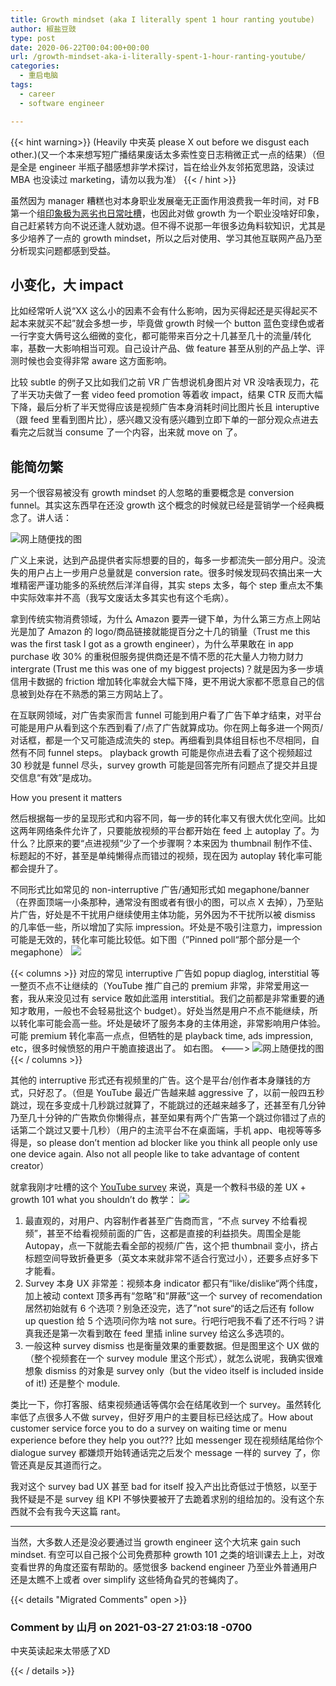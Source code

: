 ```yaml
---
title: Growth mindset (aka I literally spent 1 hour ranting youtube)
author: 椒盐豆豉
type: post
date: 2020-06-22T00:04:00+00:00
url: /growth-mindset-aka-i-literally-spent-1-hour-ranting-youtube/
categories:
  - 重启电脑
tags:
  - career
  - software engineer

---
```

{{< hint warning>}}
(Heavily 中夹英 please X out before we disgust each other.)(又一个本来想写短广播结果废话太多索性变日志稍微正式一点的结果）（但是全是 engineer 半瓶子醋感想非学术探讨，旨在给业外友邻拓宽思路，没读过 MBA 也没读过 marketing，请勿以我为准）
{{< / hint >}}

虽然因为 manager 糟糕也对本身职业发展毫无正面作用浪费我一年时间，对 FB 第一个组[印象极为恶劣也日常吐槽](https://www.douban.com/people/mfcndw/status/2461468157/)，也因此对做 growth 为一个职业没啥好印象，自己赶紧转方向不说还逢人就劝退。但不得不说那一年很多边角料软知识，尤其是多少培养了一点的 growth mindset，所以之后对使用、学习其他互联网产品乃至分析现实问题都感到受益。

## 小变化，大 impact

比如经常听人说“XX 这么小的因素不会有什么影响，因为买得起还是买得起买不起本来就买不起”就会多想一步，毕竟做 growth 时候一个 button 蓝色变绿色或者一行字变大俩号这么细微的变化，都可能带来百分之十几甚至几十的流量/转化率，基数一大影响相当可观。自己设计产品、做 feature 甚至从别的产品上学、评测时候也会变得非常 aware 这方面影响。

比较 subtle 的例子又比如我们之前 VR 广告想说机身图片对 VR 没啥表现力，花了半天功夫做了一套 video feed promotion 等着收 impact，结果 CTR 反而大幅下降，最后分析了半天觉得应该是视频广告本身消耗时间比图片长且 interuptive（跟 feed 里看到图片比），感兴趣又没有感兴趣到立即下单的一部分观众点进去看完之后就当 consume 了一个内容，出来就 move on 了。

## 能简勿繁

另一个很容易被没有 growth mindset 的人忽略的重要概念是 conversion funnel。其实这东西早在还没 growth 这个概念的时候就已经是营销学一个经典概念了。讲人话：

![网上随便找的图](https://media.douchi.space/douchi/media_attachments/files/110/456/431/702/495/533/original/645b615fd541b298.png)

广义上来说，达到产品提供者实际想要的目的，每多一步都流失一部分用户。没流失的用户占上一步用户总量就是 conversion rate。很多时候发现码农搞出来一大堆精密严谨功能多的系统然后洋洋自得，其实 steps 太多，每个 step 重点太不集中实际效率并不高（我写文废话太多其实也有这个毛病）。

拿到传统实物消费领域，为什么 Amazon 要弄一键下单，为什么第三方点上网站光是加了 Amazon 的 logo/商品链接就能提百分之十几的销量（Trust me this was the first task I got as a growth engineer），为什么苹果敢在 in app purchase 收 30% 的重税但服务提供商还是不情不愿的花大量人力物力财力 intergrate (Trust me this was one of my biggest projects)？就是因为多一步填信用卡数据的 friction 增加转化率就会大幅下降，更不用说大家都不愿意自己的信息被到处存在不熟悉的第三方网站上了。

在互联网领域，对广告卖家而言 funnel 可能到用户看了广告下单才结束，对平台可能是用户从看到这个东西到看了/点了广告就算成功。你在网上每多进一个网页/对话框，都是一个又可能造成流失的 step。再细看到具体组目标也不尽相同，自然有不同 funnel steps。 playback growth 可能是你点进去看了这个视频超过 30 秒就是 funnel 尽头，survey growth 可能是回答完所有问题点了提交并且提交信息“有效”是成功。

How you present it matters

然后根据每一步的呈现形式和内容不同，每一步的转化率又有很大优化空间。比如这两年网络条件允许了，只要能放视频的平台都开始在 feed 上 autoplay 了。为什么？比原来的要“点进视频”少了一个步骤啊？本来因为 thumbnail 制作不佳、标题起的不好，甚至是单纯懒得点而错过的视频，现在因为 autoplay 转化率可能都会提升了。

不同形式比如常见的 non-interruptive 广告/通知形式如 megaphone/banner （在界面顶端一小条那种，通常没有图或者有很小的图，可以点 X 去掉），乃至贴片广告，好处是不干扰用户继续使用主体功能，另外因为不干扰所以被 dismiss 的几率低一些，所以增加了实际 impression。坏处是不吸引注意力，impression 可能是无效的，转化率可能比较低。如下图（”Pinned poll“那个部分是一个 megaphone）
![](https://media.douchi.space/douchi/media_attachments/files/110/456/432/657/814/652/original/2942aebf8eeb07ac.png)

{{< columns >}}
对应的常见 interruptive 广告如 popup diaglog, interstitial 等一整页不点不让继续的（YouTube 推广自己的 premium 非常，非常爱用这一套，我从来没见过有 service 敢如此滥用 interstitial。我们之前都是非常重要的通知才敢用，一般也不会轻易批这个 budget）。好处当然是用户不点不能继续，所以转化率可能会高一些。坏处是破坏了服务本身的主体用途，非常影响用户体验。可能 premium 转化率高一点点，但牺牲的是 playback time, ads impression, etc，很多时候愤怒的用户干脆直接退出了。 如右图。
<--->
![网上随便找的图](https://media.douchi.space/douchi/media_attachments/files/110/456/432/860/679/745/original/591d49037269fd3b.png)
{{< / columns >}}

其他的 interruptive 形式还有视频里的广告。这个是平台/创作者本身赚钱的方式，只好忍了。（但是 YouTube 最近广告越来越 aggressive 了，以前一般四五秒跳过，现在多变成十几秒跳过就算了，不能跳过的还越来越多了，还甚至有几分钟乃至几十分钟的广告欺负你懒得点，甚至如果有两个广告第一个跳过你错过了点的话第二个跳过又要十几秒）（用户的主流平台不在桌面端，手机 app、电视等等多得是，so please don’t mention ad blocker like you think all people only use one device again. Also not all people like to take advantage of content creator）

就拿我刚才吐槽的这个 [YouTube survey](https://www.douban.com/people/mfcndw/status/3000361636/) 来说，真是一个教科书级的差 UX + growth 101 what you shouldn’t do 教学：
![](https://media.douchi.space/douchi/media_attachments/files/110/456/433/499/710/758/original/bb4523d2e3dce10a.png)

1. 最直观的，对用户、内容制作者甚至广告商而言，“不点 survey 不给看视频”，甚至不给看视频前面的广告，这都是直接的利益损失。周围全是能 Autopay，点一下就能去看全部的视频/广告，这个把 thumbnail 变小，挤占标题空间导致折叠更多（英文本来就非常不适合行宽过小），还要多点好多下才能看。
2. Survey 本身 UX 非常差：视频本身 indicator 都只有“like/dislike“两个纬度，加上被动 context 顶多再有“忽略”和“屏蔽“这一个 survey of recomendation 居然初始就有 6 个选项？别急还没完，选了”not sure“的话之后还有 follow up question 给 5 个选项问你为啥 not sure。行吧行吧我不看了还不行吗？讲真我还是第一次看到敢在 feed 里插 inline survey 给这么多选项的。
3. 一般这种 survey dismiss 也是衡量效果的重要数据。但是图里这个 UX 做的（整个视频套在一个 survey module 里这个形式），就怎么说呢，我确实很难想象 dismiss 的对象是 survey only（but the video itself is included inside of it!) 还是整个 module.

类比一下，你打客服、结束视频通话等偶尔会在结尾收到一个 survey。虽然转化率低了点很多人不做 survey，但好歹用户的主要目标已经达成了。How about customer service force you to do a survey on waiting time or menu experience before they help you out??? 比如 messenger 现在视频结尾给你个 dialogue survey 都嫌烦开始转通话完之后发个 message 一样的 survey 了，你管还真是反其道而行之。

我对这个 survey bad UX 甚至 bad for itself 投入产出比奇低过于愤怒，以至于我怀疑是不是 survey 组 KPI 不够快要被开了去跪着求别的组给加的。没有这个东西就不会有我今天这篇 rant。

---

当然，大多数人还是没必要通过当 growth engineer 这个大坑来 gain such mindset. 有空可以自己报个公司免费那种 growth 101 之类的培训课去上上，对改变看世界的角度还蛮有帮助的。感觉很多 backend engineer 乃至业外普通用户还是太瞧不上或者 over simplify 这些犄角旮旯的苍蝇肉了。



{{< details "Migrated Comments" open >}}

### Comment by 山月 on 2021-03-27 21:03:18 -0700
中夹英读起来太带感了XD

{{< / details >}}